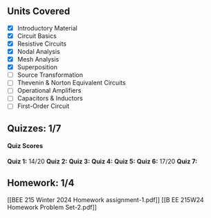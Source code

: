 ## Units Covered
- [x] Introductory Material
- [x] Circuit Basics
- [x] Resistive Circuits
- [x] Nodal Analysis
- [x] Mesh Analysis
- [x] Superposition
- [ ] Source Transformation
- [ ] Thevenin & Norton Equivalent Circuits
- [ ] Operational Amplifiers
- [ ] Capacitors & Inductors
- [ ] First-Order Circuit
## Quizzes: 1/7
#### Quiz Scores
**Quiz 1:** 14/20 
**Quiz 2:** 
**Quiz 3:** 
**Quiz 4:** 
**Quiz 5:** 
**Quiz 6:** 17/20
**Quiz 7:** 
## Homework: 1/4
[[BEE 215 Winter 2024 Homework assignment-1.pdf]]
[[B EE 215W24 Homework Problem Set-2.pdf]]